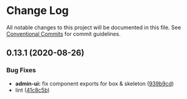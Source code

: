# Change Log

All notable changes to this project will be documented in this file.
See [Conventional Commits](https://conventionalcommits.org) for commit guidelines.

## 0.13.1 (2020-08-26)


### Bug Fixes

* **admin-ui:** fix component exports for box & skeleton ([939b9cd](https://github.com/vtex/onda/commit/939b9cd465759154a3424ed61141561b8295f0a1))
* lint ([41c8c5b](https://github.com/vtex/onda/commit/41c8c5ba5be84792ae7b3edebf3e1e28749b28fa))
